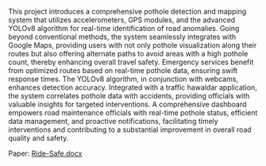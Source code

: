 This project introduces a comprehensive pothole detection and mapping system that utilizes accelerometers, GPS modules, and the advanced YOLOv8 algorithm for real-time identification of road anomalies. Going beyond conventional methods, the system seamlessly integrates with Google Maps, providing users with not only pothole visualization along their routes but also offering alternate paths to avoid areas with a high pothole count, thereby enhancing overall travel safety. Emergency services benefit from optimized routes based on real-time pothole data, ensuring swift response times. The YOLOv8 algorithm, in conjunction with webcams, enhances detection accuracy. Integrated with a traffic hawaldar application, the system correlates pothole data with accidents, providing officials with valuable insights for targeted interventions. A comprehensive dashboard empowers road maintenance officials with real-time pothole status, efficient data management, and proactive notifications, facilitating timely interventions and contributing to a substantial improvement in overall road quality and safety.

Paper: [Ride-Safe.docx](https://github.com/Kirito3136t/new_map/files/15020273/Ride-Safe.docx)



